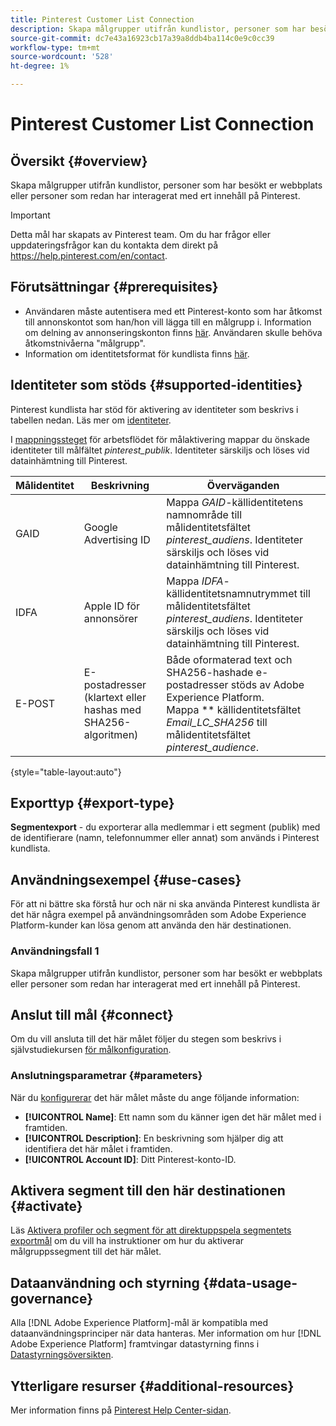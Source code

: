```yaml
---
title: Pinterest Customer List Connection
description: Skapa målgrupper utifrån kundlistor, personer som har besökt er webbplats eller personer som redan har interagerat med ert innehåll på Pinterest.
source-git-commit: dc7e43a16923cb17a39a8ddb4ba114c0e9c0cc39
workflow-type: tm+mt
source-wordcount: '528'
ht-degree: 1%

---
```



# Pinterest Customer List Connection

## Översikt {#overview}

Skapa målgrupper utifrån kundlistor, personer som har besökt er webbplats eller personer som redan har interagerat med ert innehåll på Pinterest.

>[!IMPORTANT]
>
>Detta mål har skapats av Pinterest team. Om du har frågor eller uppdateringsfrågor kan du kontakta dem direkt på https://help.pinterest.com/en/contact.

## Förutsättningar {#prerequisites}

* Användaren måste autentisera med ett Pinterest-konto som har åtkomst till annonskontot som han/hon vill lägga till en målgrupp i. Information om delning av annonseringskonton finns [här](https://help.pinterest.com/en/business/article/share-and-manage-access-to-your-ad-accounts). Användaren skulle behöva åtkomstnivåerna &quot;målgrupp&quot;.
* Information om identitetsformat för kundlista finns [här](https://help.pinterest.com/en/business/article/audience-targeting).


## Identiteter som stöds {#supported-identities}

Pinterest kundlista har stöd för aktivering av identiteter som beskrivs i tabellen nedan. Läs mer om [identiteter](https://experienceleague.adobe.com/docs/experience-platform/identity/namespaces.html?lang=en#getting-started).

I [mappningssteget](/help/destinations/ui/activate-segment-streaming-destinations.md#mapping) för arbetsflödet för målaktivering mappar du önskade identiteter till målfältet *pinterest_publik*. Identiteter särskiljs och löses vid datainhämtning till Pinterest.

| Målidentitet | Beskrivning | Överväganden |
|---|---|---|
| GAID | Google Advertising ID | Mappa *GAID*-källidentitetens namnområde till målidentitetsfältet *pinterest_audiens*. Identiteter särskiljs och löses vid datainhämtning till Pinterest. |
| IDFA | Apple ID för annonsörer | Mappa *IDFA*-källidentitetsnamnutrymmet till målidentitetsfältet *pinterest_audiens*. Identiteter särskiljs och löses vid datainhämtning till Pinterest. |
| E-POST | E-postadresser (klartext eller hashas med SHA256-algoritmen) | Både oformaterad text och SHA256-hashade e-postadresser stöds av Adobe Experience Platform. <br> Mappa  ** källidentitetsfältet  *Email_LC_SHA256* till målidentitetsfältet  *pinterest_audience*. |

{style=&quot;table-layout:auto&quot;}

## Exporttyp {#export-type}

**Segmentexport**  - du exporterar alla medlemmar i ett segment (publik) med de identifierare (namn, telefonnummer eller annat) som används i Pinterest kundlista.

## Användningsexempel {#use-cases}

För att ni bättre ska förstå hur och när ni ska använda Pinterest kundlista är det här några exempel på användningsområden som Adobe Experience Platform-kunder kan lösa genom att använda den här destinationen.


### Användningsfall 1

Skapa målgrupper utifrån kundlistor, personer som har besökt er webbplats eller personer som redan har interagerat med ert innehåll på Pinterest.

## Anslut till mål {#connect}

Om du vill ansluta till det här målet följer du stegen som beskrivs i självstudiekursen [för målkonfiguration](../../ui/connect-destination.md).



### Anslutningsparametrar {#parameters}

När du [konfigurerar](../../ui/connect-destination.md) det här målet måste du ange följande information:

* **[!UICONTROL Name]**: Ett namn som du känner igen det här målet med i framtiden.
* **[!UICONTROL Description]**: En beskrivning som hjälper dig att identifiera det här målet i framtiden.
* **[!UICONTROL Account ID]**: Ditt Pinterest-konto-ID.

## Aktivera segment till den här destinationen {#activate}

Läs [Aktivera profiler och segment för att direktuppspela segmentets exportmål](/help/destinations/ui/activate-segment-streaming-destinations.md) om du vill ha instruktioner om hur du aktiverar målgruppssegment till det här målet.

## Dataanvändning och styrning {#data-usage-governance}

Alla [!DNL Adobe Experience Platform]-mål är kompatibla med dataanvändningsprinciper när data hanteras. Mer information om hur [!DNL Adobe Experience Platform] framtvingar datastyrning finns i [Datastyrningsöversikten](https://experienceleague.adobe.com/docs/experience-platform/data-governance/home.html).

## Ytterligare resurser {#additional-resources}

Mer information finns på [Pinterest Help Center-sidan](https://help.pinterest.com/en/business/article/audience-targeting).